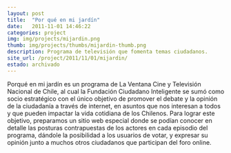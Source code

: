 ```yaml
---
layout: post
title:  "Por qué en mi jardín"
date:   2011-11-01 14:46:22
categories: project
img: img/projects/mijardin.png
thumb: img/projects/thumbs/mijardin-thumb.png
description: Programa de televisión que fomenta temas ciudadanos.
site_url: /project/2011/11/01/mijardin/
estado: archivado
---
```


Porqué en mi jardín es un programa de La Ventana Cine y Televisión Nacional de Chile, al cual la Fundación Ciudadano Inteligente se sumó como socio estratégico con el único objetivo de promover el debate y la opinión de la ciudadanía a través de internet, en asuntos que nos interesan a todos y que pueden impactar la vida cotidiana de los Chilenos. Para lograr este objetivo, preparamos un sitio web especial donde se podían conocer en detalle las posturas contrapuestas de los actores en cada episodio del programa, dándole la posibilidad a los usuarios de votar, y expresar su opinión junto a muchos otros ciudadanos que participan del foro online.